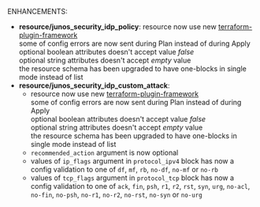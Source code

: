 <!-- markdownlint-disable-file MD013 MD041 -->
ENHANCEMENTS:

* **resource/junos_security_idp_policy**: resource now use new [terraform-plugin-framework](https://github.com/hashicorp/terraform-plugin-framework)  
  some of config errors are now sent during Plan instead of during Apply  
  optional boolean attributes doesn't accept value *false*  
  optional string attributes doesn't accept *empty* value  
  the resource schema has been upgraded to have one-blocks in single mode instead of list
* **resource/junos_security_idp_custom_attack**:
  * resource now use new [terraform-plugin-framework](https://github.com/hashicorp/terraform-plugin-framework)  
  some of config errors are now sent during Plan instead of during Apply  
  optional boolean attributes doesn't accept value *false*  
  optional string attributes doesn't accept *empty* value  
  the resource schema has been upgraded to have one-blocks in single mode instead of list
  * `recommended_action` argument is now optional
  * values of `ip_flags` argument in `protocol_ipv4` block has now a config validation to one of `df`, `mf`, `rb`, `no-df`, `no-mf` or `no-rb`
  * values of `tcp_flags` argument in `protocol_tcp` block has now a config validation to one of `ack`, `fin`, `psh`, `r1`, `r2`, `rst`, `syn`, `urg`, `no-acl`, `no-fin`, `no-psh`, `no-r1`, `no-r2`, `no-rst`, `no-syn` or `no-urg`
